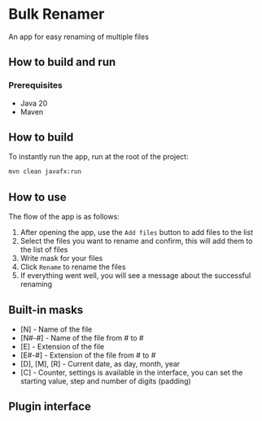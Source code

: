 # Bulk Renamer

An app for easy renaming of multiple files

## How to build and run

### Prerequisites

- Java 20
- Maven

## How to build

To instantly run the app, run at the root of the project:

```bash
mvn clean javafx:run
```

## How to use

The flow of the app is as follows:

1. After opening the app, use the `Add files` button to add files to the list
1. Select the files you want to rename and confirm, this will add them to the list of files
1. Write mask for your files
1. Click `Rename` to rename the files
1. If everything went well, you will see a message about the successful renaming

## Built-in masks

- \[N] - Name of the file
- \[N#-#] - Name of the file from # to #
- \[E] - Extension of the file
- \[E#-#] - Extension of the file from # to #
- \[D], \[M], \[R] - Current date, as day, month, year
- \[C] - Counter, settings is available in the interface, you can set the starting value, step and number of digits (padding)

## Plugin interface
